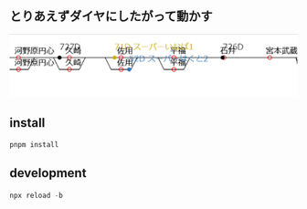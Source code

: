 ## とりあえずダイヤにしたがって動かす
![screenshot](screenshot.png)

## install

```powershell
pnpm install
```

## development

```powershell
npx reload -b
```
